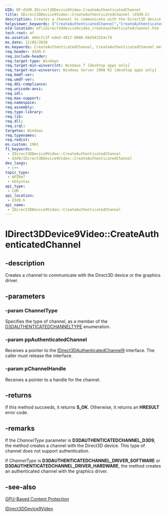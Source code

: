 ```yaml
---
UID: NF:d3d9.IDirect3DDevice9Video.CreateAuthenticatedChannel
title: IDirect3DDevice9Video::CreateAuthenticatedChannel (d3d9.h)
description: Creates a channel to communicate with the Direct3D device or the graphics driver.
helpviewer_keywords: ["CreateAuthenticatedChannel","CreateAuthenticatedChannel method [Media Foundation]","CreateAuthenticatedChannel method [Media Foundation]","IDirect3DDevice9Video interface","IDirect3DDevice9Video interface [Media Foundation]","CreateAuthenticatedChannel method","IDirect3DDevice9Video.CreateAuthenticatedChannel","IDirect3DDevice9Video::CreateAuthenticatedChannel","d3d9/IDirect3DDevice9Video::CreateAuthenticatedChannel","mf.idirect3ddevice9video_createauthenticatedchannel"]
old-location: mf\idirect3ddevice9video_createauthenticatedchannel.htm
tech.root: mf
ms.assetid: e0dcfc3f-ede3-4917-8806-6bd343154cf8
ms.date: 12/05/2018
ms.keywords: CreateAuthenticatedChannel, CreateAuthenticatedChannel method [Media Foundation], CreateAuthenticatedChannel method [Media Foundation],IDirect3DDevice9Video interface, IDirect3DDevice9Video interface [Media Foundation],CreateAuthenticatedChannel method, IDirect3DDevice9Video.CreateAuthenticatedChannel, IDirect3DDevice9Video::CreateAuthenticatedChannel, d3d9/IDirect3DDevice9Video::CreateAuthenticatedChannel, mf.idirect3ddevice9video_createauthenticatedchannel
req.header: d3d9.h
req.include-header: 
req.target-type: Windows
req.target-min-winverclnt: Windows 7 [desktop apps only]
req.target-min-winversvr: Windows Server 2008 R2 [desktop apps only]
req.kmdf-ver: 
req.umdf-ver: 
req.ddi-compliance: 
req.unicode-ansi: 
req.idl: 
req.max-support: 
req.namespace: 
req.assembly: 
req.type-library: 
req.lib: 
req.dll: 
req.irql: 
targetos: Windows
req.typenames: 
req.redist: 
ms.custom: 19H1
f1_keywords:
 - IDirect3DDevice9Video::CreateAuthenticatedChannel
 - d3d9/IDirect3DDevice9Video::CreateAuthenticatedChannel
dev_langs:
 - c++
topic_type:
 - APIRef
 - kbSyntax
api_type:
 - COM
api_location:
 - d3d9.h
api_name:
 - IDirect3DDevice9Video::CreateAuthenticatedChannel
---
```


# IDirect3DDevice9Video::CreateAuthenticatedChannel


## -description

Creates a channel to communicate with the Direct3D device or the graphics driver.

## -parameters

### -param ChannelType

Specifies the type of channel, as a member of the <a href="/windows/desktop/medfound/d3dauthenticatedchanneltype">D3DAUTHENTICATEDCHANNELTYPE</a> enumeration.

### -param ppAuthenticatedChannel

Receives a pointer to the <a href="/windows/desktop/api/d3d9/nn-d3d9-idirect3dauthenticatedchannel9">IDirect3DAuthenticatedChannel9</a> interface. The caller must release the interface.

### -param pChannelHandle

Receives a pointer to a handle for the channel.

## -returns

If this method succeeds, it returns <b xmlns:loc="http://microsoft.com/wdcml/l10n">S_OK</b>. Otherwise, it returns an <b xmlns:loc="http://microsoft.com/wdcml/l10n">HRESULT</b> error code.

## -remarks

If the <i>ChannelType</i> parameter is <b>D3DAUTHENTICATEDCHANNEL_D3D9</b>, the method creates a channel with the Direct3D device. This type of channel does not support authentication.

If <i>ChannelType</i> is <b>D3DAUTHENTICATEDCHANNEL_DRIVER_SOFTWARE</b> or <b>D3DAUTHENTICATEDCHANNEL_DRIVER_HARDWARE</b>, the method creates an authenticated channel with the graphics driver.

## -see-also

<a href="/windows/desktop/medfound/gpu-based-content-protection">GPU-Based Content Protection</a>



<a href="/windows/desktop/api/d3d9/nn-d3d9-idirect3ddevice9video">IDirect3DDevice9Video</a>

